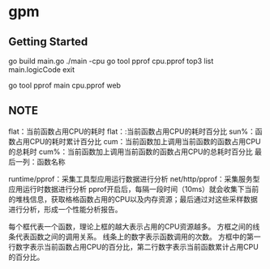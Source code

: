 # gpm

## Getting Started
go build main.go
./main -cpu
go tool pprof cpu.pprof
top3
list main.logicCode
exit

go tool pprof main cpu.pprof
web

## NOTE
flat：当前函数占用CPU的耗时
flat：:当前函数占用CPU的耗时百分比 
sun%：函数占用CPU的耗时累计百分比 
cum：当前函数加上调用当前函数的函数占用CPU的总耗时 
cum%：当前函数加上调用当前函数的函数占用CPU的总耗时百分比 最后一列：函数名称

runtime/pprof：采集工具型应用运行数据进行分析 
net/http/pprof：采集服务型应用运行时数据进行分析 pprof开启后，每隔一段时间（10ms）就会收集下当前的堆栈信息，获取格格函数占用的CPU以及内存资源；最后通过对这些采样数据进行分析，形成一个性能分析报告。

每个框代表一个函数，理论上框的越大表示占用的CPU资源越多。 方框之间的线条代表函数之间的调用关系。 线条上的数字表示函数调用的次数。 方框中的第一行数字表示当前函数占用CPU的百分比，第二行数字表示当前函数累计占用CPU的百分比。


